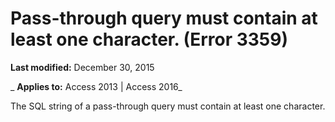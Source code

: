 
# Pass-through query must contain at least one character. (Error 3359)

 **Last modified:** December 30, 2015

 _ **Applies to:** Access 2013 | Access 2016_

The SQL string of a pass-through query must contain at least one character.

